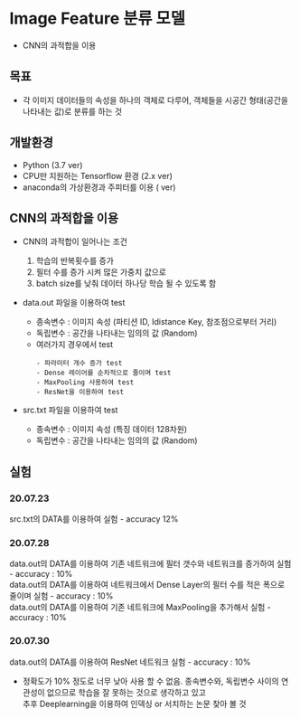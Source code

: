 # Image Feature 분류 모델

- CNN의 과적합을 이용

## 목표

- 각 이미지 데이터들의 속성을 하나의 객체로 다루어, 객체들을 시공간 형태(공간을 나타내는 값)로 분류를 하는 것

## 개발환경

- Python (3.7 ver)
- CPU만 지원하는 Tensorflow 환경 (2.x ver)
- anaconda의 가상환경과 주피터를 이용 ( ver)

## CNN의 과적합을 이용

- CNN의 과적합이 일어나는 조건
  1. 학습의 반복횟수를 증가
  2. 필터 수를 증가 시켜 많은 가중치 값으로
  3. batch size를 낮춰 데이터 하나당 학습 될 수 있도록 함

- data.out 파일을 이용하여 test
  - 종속변수 : 이미지 속성 (파티션 ID, Idistance Key, 참조점으로부터 거리)
  - 독립변수 : 공간을 나타내는 임의의 값 (Random)
  - 여러가지 경우에서 test
    ```
    - 파라미터 개수 증가 test
    - Dense 레이어를 순차적으로 줄이며 test
    - MaxPooling 사용하여 test
    - ResNet을 이용하여 test
    ```
    
- src.txt 파일을 이용하여 test
  - 종속변수 : 이미지 속성 (특징 데이터 128차원)
  - 독립변수 : 공간을 나타내는 임의의 값 (Random)
  
## 실험

### 20.07.23  
src.txt의 DATA를 이용하여 실험 - accuracy 12%  
### 20.07.28
data.out의 DATA를 이용하여 기존 네트워크에 필터 갯수와 네트워크를 증가하여 실험 - accuracy : 10%  
data.out의 DATA를 이용하여 네트워크에서 Dense Layer의 필터 수를 적은 폭으로 줄이며 실험 - accuracy : 10%  
data.out의 DATA를 이용하여 기존 네트워크에 MaxPooling을 추가해서 실험 - accuracy : 10%  
### 20.07.30
data.out의 DATA를 이용하여 ResNet 네트워크 실험 - accuracy : 10%

- 정확도가 10% 정도로 너무 낮아 사용 할 수 없음. 종속변수와, 독립변수 사이의 연관성이 없으므로 학습을 잘 못하는 것으로 생각하고 있고  
  추후 Deeplearning을 이용하여 인덱싱 or 서치하는 논문 찾아 볼 것
